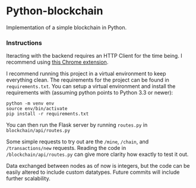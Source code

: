 # Python-blockchain

Implementation of a simple blockchain in Python.

### Instructions

Iteracting with the backend requires an HTTP Client for the time being. I recommend using [this Chrome extension](https://chrome.google.com/webstore/detail/advanced-rest-client/hgmloofddffdnphfgcellkdfbfbjeloo?hl=en-US).

I recommend running this project in a virtual environment to keep everything clean. The requirements for the project can be found in `requirements.txt`. You can setup a virtual environment and install the requirements with (assuming python points to Python 3.3 or newer):
```
python -m venv env
source env/bin/activate
pip install -r requirements.txt
```

You can then run the Flask server by running `routes.py` in `blockchain/api/routes.py`

Some simple requests to try out are the `/mine`, `/chain`, and `/transactions/new` requests. Reading the code in `/blockchain/api/routes.py` can give more clarity how exactly to test it out.

Data exchanged between nodes as of now is integers, but the code can be easily altered to include custom datatypes. Future commits will include further scalability.